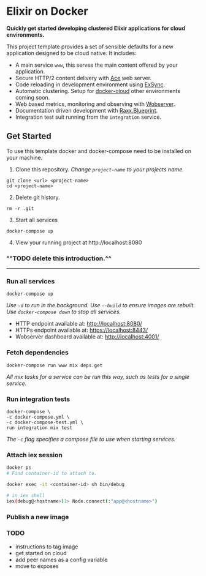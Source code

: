 # Elixir on Docker

**Quickly get started developing clustered Elixir applications for cloud environments.**

This project template provides a set of sensible defaults for a new application designed to be cloud native.
It includes:

- A main service `www`, this serves the main content offered by your application.
- Secure HTTP/2 content delivery with [Ace]() web server.
- Code reloading in development environment using [ExSync]().
- Automatic clustering. Setup for [docker-cloud]() other environments coming soon.
- Web based metrics, monitoring and observing with [Wobserver](https://github.com/shinyscorpion/wobserver).
- Documentation driven development with [Raxx.Blueprint]().
- Integration test suit running from the `integration` service.

## Get Started

To use this template docker and docker-compose need to be installed on your machine.

1. Clone this repository.
*Change `project-name` to your projects name.*
```
git clone <url> <project-name>
cd <project-name>
```

2. Delete git history.
```
rm -r .git
```

3. Start all services
```
docker-compose up
```

4. View your running project at http://localhost:8080

### ^^TODO delete this introduction.^^
---

### Run all services

```
docker-compose up
```

*Use `-d` to run in the background.*
*Use `--build` to ensure images are rebuilt.*
*Use `docker-compose down` to stop all services.*

- HTTP endpoint available at: [http://localhost:8080/](http://localhost:8080/)
- HTTPs endpoint available at: [https://localhost:8443/](https://localhost:8443/)
- Wobserver dashboard available at: [http://localhost:4001/](http://localhost:4001/)

### Fetch dependencies

```
docker-compose run www mix deps.get
```

*All mix tasks for a service can be run this way, such as tests for a single service.*

### Run integration tests

```
docker-compose \
-c docker-compose.yml \
-c docker-compose-test.yml \
run integration mix test
```

*The `-c` flag specifies a compose file to use when starting services.*

### Attach iex session

```sh
docker ps
# Find container-id to attach to.

docker exec -it <container-id> sh bin/debug

# in iex shell
iex(debug@<hostname>)1> Node.connect(:"app@<hostname>")
```

### Publish a new image

### TODO

- instructions to tag image
- get started on cloud
- add peer names as a config variable
- move to exposes 
